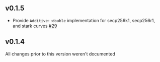 ## v0.1.5
* Provide `Additive::double` implementation for secp256k1, secp256r1, and stark curves [#29]

[#29]: https://github.com/dfns/generic-ec/pull/29

## v0.1.4

All changes prior to this version weren't documented
